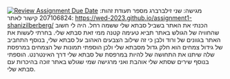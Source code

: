 [![Review Assignment Due Date](https://classroom.github.com/assets/deadline-readme-button-22041afd0340ce965d47ae6ef1cefeee28c7c493a6346c4f15d667ab976d596c.svg)](https://classroom.github.com/a/89IMDEJr)
מגישה: שני זילברברג
מספר תעודת זהות: 207106824 
קישור לאתר: https://wed-2023.github.io/assignment1-shanizilberberg/
הכנתי את האתר בשביל סבתא שלי ששמה רחל.
היה לי חשוב שהחוויה של הגולש באתר תביא טעימה קטנה ממי זאת סבתא שלי. בחרתי לעשות את האתר בגוונים של ורוד ולבן כי זה שילוב הצבעים האהוב על סבתא שלי,
בנוסף התחביב של גידול צמחים הוא חלק גדול מסבתא שלי ולכן הוספתי תמונות של הצמחים במרפסת שלה שיתנו את התחושה של להיות במרפסת של סבתא שלי דרך האינטרנט.
הוספתי בנוסף שירים שסתא שלי אוהבת ואני מרגישה שמי שגולש באתר זוכה בהיכרות עם סבתא שלי.
